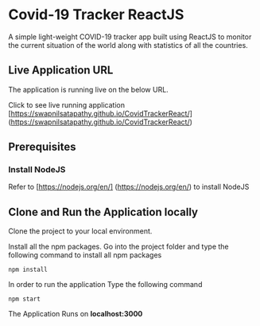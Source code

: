 
# Covid-19 Tracker ReactJS

A simple light-weight COVID-19 tracker app built using ReactJS to monitor the current situation of the world along with statistics of all the countries.

## Live Application URL

The application is running live on the below URL.

Click to see live running application [https://swapnilsatapathy.github.io/CovidTrackerReact/] (https://swapnilsatapathy.github.io/CovidTrackerReact/)

## Prerequisites

### Install NodeJS

Refer to [https://nodejs.org/en/] (https://nodejs.org/en/) to install NodeJS

## Clone and Run the Application locally

Clone the project to your local environment.

Install all the npm packages. Go into the project folder and type the following command to install all npm packages

`npm install`

In order to run the application Type the following command

`npm start`

The Application Runs on **localhost:3000**











